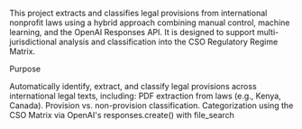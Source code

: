 This project extracts and classifies legal provisions from international nonprofit laws using a hybrid approach combining manual control, machine learning, and the OpenAI Responses API. It is designed to support multi-jurisdictional analysis and classification into the CSO Regulatory Regime Matrix.

Purpose

Automatically identify, extract, and classify legal provisions across international legal texts, including: PDF extraction from laws (e.g., Kenya, Canada). Provision vs. non-provision classification. Categorization using the CSO Matrix via OpenAI's responses.create() with file_search
